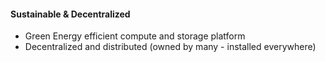 ####  Sustainable & Decentralized

* Green Energy efficient compute and storage platform
* Decentralized and distributed (owned by many - installed everywhere)

